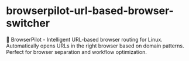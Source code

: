 # browserpilot-url-based-browser-switcher
🚀 BrowserPilot - Intelligent URL-based browser routing for Linux. Automatically opens URLs in the right browser based on domain patterns. Perfect for browser separation and workflow optimization.
